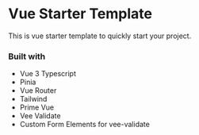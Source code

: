# Vue Starter Template

This is vue starter template to quickly start your project.

### Built with

- Vue 3 Typescript
- Pinia
- Vue Router
- Tailwind
- Prime Vue
- Vee Validate
- Custom Form Elements for vee-validate

